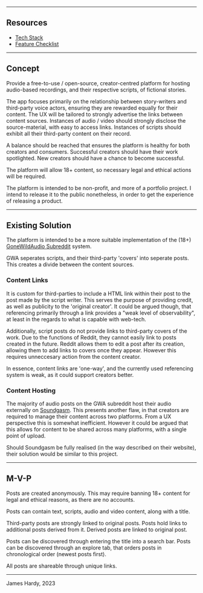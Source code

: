 ----

## Resources

- [Tech Stack](Tech)
- [Feature Checklist](Checklist)

----

## Concept

Provide a free-to-use / open-source, creator-centred platform for hosting audio-based recordings, and their respective scripts, of fictional stories. 

The app focuses primarily on the relationship between story-writers and third-party voice actors, ensuring they are rewarded equally for their content.
The UX will be tailored to strongly advertise the links between content sources.
Instances of audio / video should strongly disclose the source-material, with easy to access links.
Instances of scripts should exhibit all their third-party content on their record.

A balance should be reached that ensures the platform is healthy for both creators and consumers. Successful creators should have their work spotlighted. New creators should have a chance to become successful.

The platform will allow 18+ content, so necessary legal and ethical actions will be required.

The platform is intended to be non-profit, and more of a portfolio project. I intend to release it to the public nonetheless, in order to get the experience of releasing a product.

----

## Existing Solution

The platform is intended to be a more suitable implementation of the (18+) [GoneWildAudio Subreddit](https://www.reddit.com/r/gonewildaudio/) system.

GWA seperates scripts, and their third-party 'covers' into seperate posts. This creates a divide between the content sources.

### Content Links

It is custom for third-parties to include a HTML link within their post to the post made by the script writer. This serves the purpose of providing credit, as well as publicity to the 'original creator'.
It could be argued though, that referencing primarily through a link provides a "weak level of observability", at least in the regards to what is capable with web-tech.

Additionally, script posts do not provide links to third-party covers of the work. Due to the functions of Reddit, they cannot easily link to posts created in the future. Reddit allows them to edit a post after its creation, allowing them to add links to covers once they appear. However this requires unneccesary action from the content creator.

In essence, content links are 'one-way', and the currently used referencing system is weak, as it could support creators better.

### Content Hosting

The majority of audio posts on the GWA subreddit host their audio externally on [Soundgasm](https://soundgasm.net/). 
This presents another flaw, in that creators are required to manage their content across two platforms. From a UX perspective this is somewhat inefficient. However it could be argued that this allows for content to be shared across many platforms, with a single point of upload. 

Should Soundgasm be fully realised (in the way described on their website), their solution would be similar to this project.

----

## M-V-P

Posts are created anonymously. This may require banning 18+ content for legal and ethical reasons, as there are no accounts.

Posts can contain text, scripts, audio and video content, along with a title.

Third-party posts are strongly linked to original posts. 
Posts hold links to additional posts derived from it.
Derived posts are linked to original post.

Posts can be discovered through entering the title into a search bar.
Posts can be discovered through an explore tab, that orders posts in chronological order (newest posts first).

All posts are shareable through unique links.

----

James Hardy, 2023